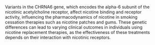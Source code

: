 Variants in the CHRNA6 gene, which encodes the alpha-6 subunit of the nicotinic acetylcholine receptor, affect nicotine binding and receptor activity, influencing the pharmacodynamics of nicotine in smoking cessation therapies such as nicotine patches and gums. These genetic differences can lead to varying clinical outcomes in individuals using nicotine replacement therapies, as the effectiveness of these treatments depends on their interaction with nicotinic receptors.